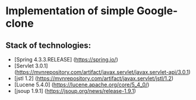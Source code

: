 Implementation of simple Google-clone
=====================

Stack of technologies: 
-----------------------------------

   * [Spring 4.3.3.RELEASE] (https://spring.io/)
   * [Servlet 3.0.1] (https://mvnrepository.com/artifact/javax.servlet/javax.servlet-api/3.0.1)
   * [jstl 1.2] (https://mvnrepository.com/artifact/javax.servlet/jstl/1.2)
   * [Lucene 5.4.0] (https://lucene.apache.org/core/5_4_0/)
   * [jsoup 1.9.1] (https://jsoup.org/news/release-1.9.1)
